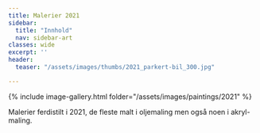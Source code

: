 ```yaml
---
title: Malerier 2021
sidebar:
  title: "Innhold"
  nav: sidebar-art
classes: wide
excerpt: ''
header:
  teaser: "/assets/images/thumbs/2021_parkert-bil_300.jpg"

---
```

{% include image-gallery.html folder="/assets/images/paintings/2021" %}

Malerier ferdistilt i 2021, de fleste malt i oljemaling men også noen i akryl-maling.